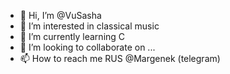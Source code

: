 - 👋 Hi, I’m @VuSasha
- 👀 I’m interested in classical music
- 🌱 I’m currently learning C
- 💞️ I’m looking to collaborate on ...
- 📫 How to reach me RUS @Margenek (telegram)

<!---
VuSasha/VuSasha is a ✨ special ✨ repository because its `README.md` (this file) appears on your GitHub profile.
You can click the Preview link to take a look at your changes.
--->
